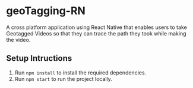 # geoTagging-RN
A cross platform application using React Native that enables users to take Geotagged Videos so that they can trace the path they took while making the video. 

## Setup Intructions
1. Run ```npm install``` to install the required dependencies.
1. Run ```npm start``` to run the project locally.
